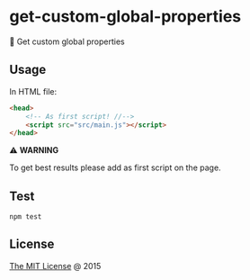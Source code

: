 # get-custom-global-properties

:hammer: Get custom global properties

## Usage

In HTML file:

```html
<head>
    <!-- As first script! //-->
    <script src="src/main.js"></script>
</head>
```

⚠️ **WARNING**

To get best results please add as first script on the page.

## Test

```
npm test
```

## License

[The MIT License](https://piecioshka.mit-license.org) @ 2015
